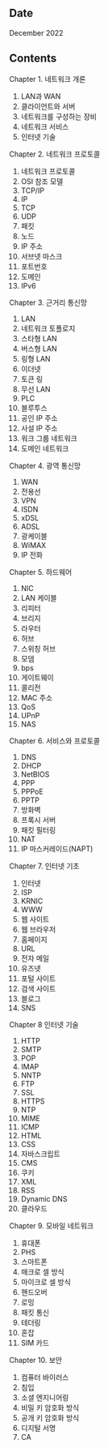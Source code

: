 ## Date

December 2022

## Contents

Chapter 1. 네트워크 개론

1. LAN과 WAN
2. 클라이언트와 서버
3. 네트워크를 구성하는 장비
4. 네트워크 서비스
5. 인터넷 기술

Chapter 2. 네트워크 프로토콜

1. 네트워크 프로토콜
2. OSI 참조 모델
3. TCP/IP
4. IP
5. TCP
6. UDP
7. 패킷
8. 노드
9. IP 주소
10. 서브넷 마스크
11. 포트번호
12. 도메인
13. IPv6

Chapter 3. 근거리 통신망

1. LAN
2. 네트워크 토폴로지
3. 스타형 LAN
4. 버스형 LAN
5. 링형 LAN
6. 이더넷
7. 토큰 링
8. 무선 LAN
9. PLC
10. 블루투스
11. 공인 IP 주소
12. 사설 IP 주소
13. 워크 그룹 네트워크
14. 도메인 네트워크

Chapter 4. 광역 통신망

1. WAN
2. 전용선
3. VPN
4. ISDN
5. xDSL
6. ADSL
7. 광케이블
8. WiMAX
9. IP 전화

Chapter 5. 하드웨어

1. NIC
2. LAN 케이블
3. 리피터
4. 브리지
5. 라우터
6. 허브
7. 스위칭 허브
8. 모뎀
9. bps
10. 게이트웨이
11. 콜리전
12. MAC 주소
13. QoS
14. UPnP
15. NAS

Chapter 6. 서비스와 프로토콜

1. DNS
2. DHCP
3. NetBIOS
4. PPP
5. PPPoE
6. PPTP
7. 방화벽
8. 프록시 서버
9. 패킷 필터링
10. NAT
11. IP 마스커레이드(NAPT)

Chapter 7. 인터넷 기초

1. 인터넷
2. ISP
3. KRNIC
4. WWW
5. 웹 사이트
6. 웹 브라우저
7. 홈페이지
8. URL
9. 전자 메일
10. 유즈넷
11. 포털 사이트
12. 검색 사이트
13. 블로그
14. SNS

Chapter 8 인터넷 기술

1. HTTP
2. SMTP
3. POP
4. IMAP
5. NNTP
6. FTP
7. SSL
8. HTTPS
9. NTP
10. MIME
11. ICMP
12. HTML
13. CSS
14. 자바스크립트
15. CMS
16. 쿠키
17. XML
18. RSS
19. Dynamic DNS
20. 클라우드

Chapter 9. 모바일 네트워크

1. 휴대폰
2. PHS
3. 스마트폰
4. 매크로 셀 방식
5. 마이크로 셀 방식
6. 핸드오버
7. 로밍
8. 패킷 통신
9. 테더링
10. 혼잡
11. SIM 카드

Chapter 10. 보안

1. 컴퓨터 바이러스
2. 침입
3. 소셜 엔지니어링
4. 비밀 키 암호화 방식
5. 공개 키 암호화 방식
6. 디지털 서명
7. CA
